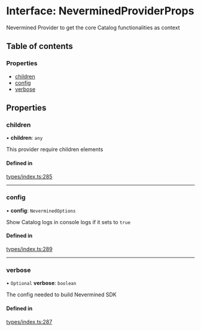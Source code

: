 # Interface: NeverminedProviderProps

Nevermined Provider to get the core Catalog functionalities as context

## Table of contents

### Properties

- [children](NeverminedProviderProps.md#children)
- [config](NeverminedProviderProps.md#config)
- [verbose](NeverminedProviderProps.md#verbose)

## Properties

### children

• **children**: `any`

This provider require children elements

#### Defined in

[types/index.ts:285](https://github.com/nevermined-io/react-components/blob/d91af20/catalog/src/types/index.ts#L285)

___

### config

• **config**: `NeverminedOptions`

Show Catalog logs in console logs if it sets to `true`

#### Defined in

[types/index.ts:289](https://github.com/nevermined-io/react-components/blob/d91af20/catalog/src/types/index.ts#L289)

___

### verbose

• `Optional` **verbose**: `boolean`

The config needed to build Nevermined SDK

#### Defined in

[types/index.ts:287](https://github.com/nevermined-io/react-components/blob/d91af20/catalog/src/types/index.ts#L287)
